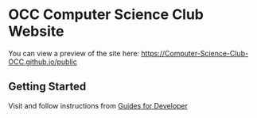 # OCC Computer Science Club Website 
You can view a preview of the site here: 
https://Computer-Science-Club-OCC.github.io/public

## Getting Started
Visit and follow instructions from <a href="https://github.com/Computer-Science-Club-OCC/Computer-Science-Club-OCC.github.io/wiki/Guides-for-Developers">Guides for Developer</a>


